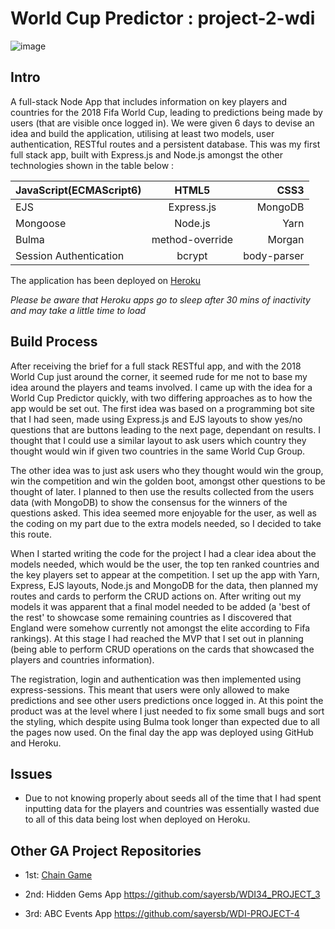 # World Cup Predictor : project-2-wdi

![image](https://ga-dash.s3.amazonaws.com/production/assets/logo-9f88ae6c9c3871690e33280fcf557f33.png)

## Intro

A full-stack Node App that includes information on key players and countries for the 2018 Fifa World Cup, leading to predictions being made by users (that are visible once logged in). We were given 6 days to devise an idea and build the application, utilising at least two models, user authentication, RESTful routes and a persistent database. This was my first full stack app, built with Express.js and Node.js amongst the other technologies shown in the table below : 


| JavaScript(ECMAScript6)        | HTML5           | CSS3  |
| ------------- |:-------------:| -----:|
| EJS      | Express.js | MongoDB |
| Mongoose      | Node.js      |   Yarn |
| Bulma |   method-override   |    Morgan |
| Session Authentication | bcrypt     |    body-parser |


The application has been deployed on [Heroku](https://worldcuppredictor.herokuapp.com/) 

*Please be aware that Heroku apps go to sleep after 30 mins of inactivity and may take a little time to load*

## Build Process 

After receiving the brief for a full stack RESTful app, and with the 2018 World Cup just around the corner, it seemed rude for me not to base my idea around the players and teams involved. I came up with the idea for a World Cup Predictor quickly, with two differing approaches as to how the app would be set out. The first idea was based on a programming bot site that I had seen, made using Express.js and EJS layouts to show yes/no questions that are buttons leading to the next page, dependant on results. I thought that I could use a similar layout to ask users which country they thought would win if given two countries in the same World Cup Group. 

The other idea was to just ask users who they thought would win the group, win the competition and win the golden boot, amongst other questions to be thought of later. I planned to then use the results collected from the users data (with MongoDB) to show the consensus for the winners of the questions asked. This idea seemed more enjoyable for the user, as well as the coding on my part due to the extra models needed, so I decided to take this route.

When I started writing the code for the project I had a clear idea about the models needed, which would be the user, the top ten ranked countries and the key players set to appear at the competition. I set up the app with Yarn, Express, EJS layouts, Node.js and MongoDB for the data, then planned my routes and cards to perform the CRUD actions on. After writing out my models it was apparent that a final model needed to be added (a 'best of the rest' to showcase some remaining countries as I discovered that England were somehow currently not amongst the elite according to Fifa rankings). At this stage I had reached the MVP that I set out in planning (being able to perform CRUD operations on the cards that showcased the players and countries information).

The registration, login and authentication was then implemented using express-sessions. This meant that users were only allowed to make predictions and see other users predictions once logged in. At this point the product was at the level where I just needed to fix some small bugs and sort the styling, which despite using Bulma took longer than expected due to all the pages now used. On the final day the app was deployed using GitHub and Heroku.

## Issues

  * Due to not knowing properly about seeds all of the time that I had spent inputting data for the players and countries was essentially wasted due to all of this data being lost when deployed on Heroku. 

##  Other GA Project Repositories

  * 1st: [Chain Game](https://github.com/sayersb/project-1-wdi)

  * 2nd: Hidden Gems App https://github.com/sayersb/WDI34_PROJECT_3

  * 3rd: ABC Events App https://github.com/sayersb/WDI-PROJECT-4








